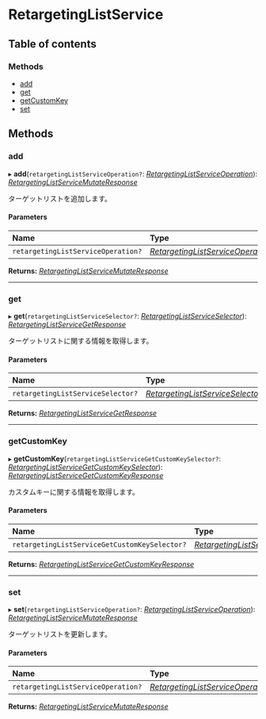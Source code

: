 # RetargetingListService


## Table of contents

### Methods

- [add](retargetinglistservice.md#add)
- [get](retargetinglistservice.md#get)
- [getCustomKey](retargetinglistservice.md#getcustomkey)
- [set](retargetinglistservice.md#set)

## Methods

### add

▸ **add**(`retargetingListServiceOperation?`: [*RetargetingListServiceOperation*](../../data/search/retargetinglistserviceoperation.md)): [*RetargetingListServiceMutateResponse*](../../data/search/retargetinglistservicemutateresponse.md)

<div lang=\"ja\">ターゲットリストを追加します。</div> 

#### Parameters

| Name | Type |
| :------ | :------ |
| `retargetingListServiceOperation?` | [*RetargetingListServiceOperation*](../../data/search/retargetinglistserviceoperation.md) |

**Returns:** [*RetargetingListServiceMutateResponse*](../../data/search/retargetinglistservicemutateresponse.md)

___

### get

▸ **get**(`retargetingListServiceSelector?`: [*RetargetingListServiceSelector*](../../data/search/retargetinglistserviceselector.md)): [*RetargetingListServiceGetResponse*](../../data/search/retargetinglistservicegetresponse.md)

<div lang=\"ja\">ターゲットリストに関する情報を取得します。</div> 

#### Parameters

| Name | Type |
| :------ | :------ |
| `retargetingListServiceSelector?` | [*RetargetingListServiceSelector*](../../data/search/retargetinglistserviceselector.md) |

**Returns:** [*RetargetingListServiceGetResponse*](../../data/search/retargetinglistservicegetresponse.md)

___

### getCustomKey

▸ **getCustomKey**(`retargetingListServiceGetCustomKeySelector?`: [*RetargetingListServiceGetCustomKeySelector*](../../data/search/retargetinglistservicegetcustomkeyselector.md)): [*RetargetingListServiceGetCustomKeyResponse*](../../data/search/retargetinglistservicegetcustomkeyresponse.md)

<div lang=\"ja\">カスタムキーに関する情報を取得します。</div> 

#### Parameters

| Name | Type |
| :------ | :------ |
| `retargetingListServiceGetCustomKeySelector?` | [*RetargetingListServiceGetCustomKeySelector*](../../data/search/retargetinglistservicegetcustomkeyselector.md) |

**Returns:** [*RetargetingListServiceGetCustomKeyResponse*](../../data/search/retargetinglistservicegetcustomkeyresponse.md)

___

### set

▸ **set**(`retargetingListServiceOperation?`: [*RetargetingListServiceOperation*](../../data/search/retargetinglistserviceoperation.md)): [*RetargetingListServiceMutateResponse*](../../data/search/retargetinglistservicemutateresponse.md)

<div lang=\"ja\">ターゲットリストを更新します。</div> 

#### Parameters

| Name | Type |
| :------ | :------ |
| `retargetingListServiceOperation?` | [*RetargetingListServiceOperation*](../../data/search/retargetinglistserviceoperation.md) |

**Returns:** [*RetargetingListServiceMutateResponse*](../../data/search/retargetinglistservicemutateresponse.md)
